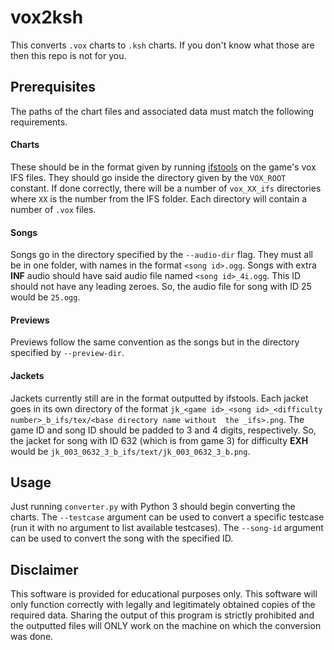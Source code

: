 # vox2ksh

This converts `.vox` charts to `.ksh` charts. If you don't know what those are then this repo is not for you.

## Prerequisites

The paths of the chart files and associated data must match the following requirements.

#### Charts

These should be in the format given by running [ifstools](https://github.com/mon/ifstools) on the game's vox IFS files.
They should go inside the directory given by the `VOX_ROOT` constant. If done correctly, there will be a number of
`vox_XX_ifs` directories where `XX` is the number from the IFS folder. Each directory will contain a number of `.vox` 
files.

#### Songs

Songs go in the directory specified by the `--audio-dir` flag. They must all be in one folder, with names in the format 
`<song id>.ogg`. Songs with extra **INF** audio should have said audio file named `<song id>_4i.ogg`. This ID should not
have any leading zeroes. So, the audio file for song with ID 25 would be `25.ogg`.

#### Previews

Previews follow the same convention as the songs but in the directory specified by `--preview-dir`.

#### Jackets

Jackets currently still are in the format outputted by ifstools. Each jacket goes
in its own directory of the format `jk_<game id>_<song id>_<difficulty number>_b_ifs/tex/<base directory name without 
the _ifs>.png`. The game ID and song ID should be padded to 3 and 4 digits, respectively. So, the jacket for song with 
ID 632 (which is from game 3) for difficulty **EXH** would be `jk_003_0632_3_b_ifs/text/jk_003_0632_3_b.png`.

## Usage

Just running `converter.py` with Python 3 should begin converting the charts. The `--testcase` argument can be used to
convert a specific testcase (run it with no argument to list available testcases). The `--song-id` argument can be used
to convert the song with the specified ID.

## Disclaimer

This software is provided for educational purposes only. This software will only function correctly with legally and
legitimately obtained copies of the required data. Sharing the output of this program is strictly prohibited and the
outputted files will ONLY work on the machine on which the conversion was done.